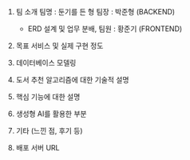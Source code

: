 1. 팀 소개
  팀명 : 둔기를 든 형
  팀장 : 박준형 (BACKEND)
   - ERD 설계 및 업무 분배, 
  팀원 : 황준기 (FRONTEND)

2. 목표 서비스 및 실제 구현 정도
3. 데이터베이스 모델링
4. 도서 추천 알고리즘에 대한 기술적 설명
5. 핵심 기능에 대한 설명
6. 생성형 AI를 활용한 부분
7. 기타 (느낀 점, 후기 등)
8. 배포 서버 URL